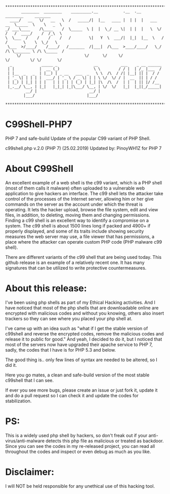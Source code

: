 ```
******************************************************************************************************
       ________  ________    _________.__           .__  .__             ________     _______   
  ____/   __   \/   __   \  /   _____/|  |__   ____ |  | |  |   ___  __  \_____  \    \   _  \  
_/ ___\____    /\____    /  \_____  \ |  |  \_/ __ \|  | |  |   \  \/ /   /  ____/    /  /_\  \ 
\  \___  /    /    /    /   /        \|   Y  \  ___/|  |_|  |__  \   /   /       \    \  \_/   \
 \___  >/____/    /____/   /_______  /|___|  /\___  >____/____/   \_/ /\ \_______ \ /\ \_____  /
     \/                            \/      \/     \/                  \/         \/ \/       \/ 
  _             _____ _                __          ___    _ __ ______
 | |           |  __ (_)               \ \        / / |  | /_ |___  /
 | |__  _   _  | |__) | _ __   ___  _   \ \  /\  / /| |__| || |  / / 
 | '_ \| | | | |  ___/ | '_ \ / _ \| | | \ \/  \/ / |  __  || | / /  
 | |_) | |_| | | |   | | | | | (_) | |_| |\  /\  /  | |  | || |/ /__ 
 |_.__/ \__, | |_|   |_|_| |_|\___/ \__, | \/  \/   |_|  |_||_/_____|
         __/ |                       __/ |                           
        |___/                       |___/                            

******************************************************************************************************
```
# C99Shell-PHP7
PHP 7 and safe-build Update of the popular C99 variant of PHP Shell.

c99shell.php v.2.0 (PHP 7) (25.02.2019) Updated by: PinoyWH1Z for PHP 7

# About C99Shell
An excellent example of a web shell is the c99 variant, which is a PHP shell (most of them calls it malware) often uploaded to a vulnerable web application to give hackers an interface. The c99 shell lets the attacker take control of the processes of the Internet server, allowing him or her give commands on the server as the account under which the threat is operating. It lets the hacker upload, browse the file system, edit and view files, in addition, to deleting, moving them and changing permissions. Finding a c99 shell is an excellent way to identify a compromise on a system. The c99 shell is about 1500 lines long if packed and 4900+ if properly displayed, and some of its traits include showing security measures the web server may use, a file viewer that has permissions, a place where the attacker can operate custom PHP code (PHP malware c99 shell).

There are different variants of the c99 shell that are being used today. This github release is an example of a relatively recent one. It has many signatures that can be utilized to write protective countermeasures.

# About this release:
I've been using php shells as part of my Ethical Hacking activities.
And I have noticed that most of the php shells that are downloadable online are encrypted with malicious codes and without you knowing, others also insert trackers so they can see where you placed your php shell at.

I've came up with an idea such as "what if I get the stable version of c99shell and reverse the encrypted codes, remove the malicious codes and release it to public for good."
And yeah, I decided to do it, but I noticed that most of the servers now have upgraded their apache service to PHP 7, sadly, the codes that I have is for PHP 5.3 and below.

The good thing is.. only few lines of syntax are needed to be altered, so I did it.

Here you go mates, a clean and safe-build version of the most stable c99shell that I can see.

If ever you see more bugs, please create an issue or just fork it, update it and do a pull request so I can check it and update the codes for stabilization.

# PS: 
This is a widely used php shell by hackers, so don't freak out if your anti-virus/anti-malware detects this php file as malicious or treated as backdoor.
Since you can see the codes in my re-released project, you can read all throughout the codes and inspect or even debug as much as you like.

# Disclaimer:
I will NOT be held responsible for any unethical use of this hacking tool.
